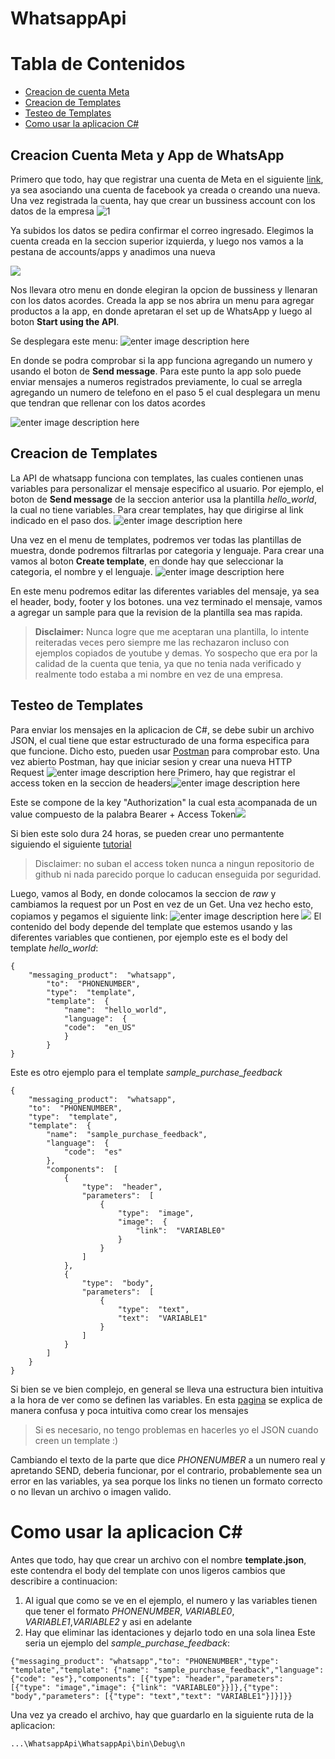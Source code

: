 # WhatsappApi

# Tabla de Contenidos 

 - [Creacion de cuenta Meta](#Creacion-Cuenta-Meta-y-App-de-WhatsApp)
 - [Creacion de Templates](#Creacion-de-Templates)
 - [Testeo de Templates](#Testeo-de-Templates)
 - [Como usar la aplicacion C#](#Como-usar-la-aplicacion-C#)
 

## Creacion Cuenta Meta y App de WhatsApp


Primero que todo, hay que registrar una cuenta de Meta en el siguiente [link](https://business.facebook.com/), ya sea asociando una cuenta de facebook ya creada o creando una nueva.
Una vez registrada la cuenta, hay que crear un bussiness account con los datos de la empresa
![1](https://i.imgur.com/xgjekir.png)

Ya subidos los datos se pedira confirmar el correo ingresado.
Elegimos la cuenta creada en la seccion superior izquierda, y luego nos vamos a la pestana de accounts/apps y anadimos una nueva

![](https://i.imgur.com/Sw54SIa.png)

Nos llevara otro menu en donde elegiran la opcion de bussiness y llenaran con los datos acordes.
Creada la app se nos abrira un menu para agregar productos a la app, en donde apretaran el set up de WhatsApp y luego al boton **Start using the API**.

Se desplegara este menu:
![enter image description here](https://i.imgur.com/gc0UTaU.png)

En donde se podra comprobar si la app funciona agregando un numero y usando el boton de **Send message**.
Para este punto la app solo puede enviar mensajes a numeros registrados previamente, lo cual se arregla agregando un numero de telefono en el paso 5 el cual desplegara un menu que tendran que rellenar con los datos acordes

![enter image description here](https://i.imgur.com/Ka9TrQt.png)


## Creacion de Templates
La API de whatsapp funciona con templates, las cuales contienen unas variables para personalizar el mensaje especifico al usuario.
Por ejemplo, el boton de **Send message** de la seccion anterior usa la plantilla *hello_world*, la cual no tiene variables.
Para crear templates, hay que dirigirse al link indicado en el paso dos.
![enter image description here](https://i.imgur.com/4cN8ikt.png)


Una vez en el menu de templates, podremos ver todas las plantillas de muestra, donde podremos filtrarlas por categoria y lenguaje. Para crear una vamos al boton **Create template**, en donde hay que seleccionar la categoria, el nombre y el lenguaje.
![enter image description here](https://i.imgur.com/oJdqlO6.png)


En este menu podremos editar las diferentes variables del mensaje, ya sea el header, body, footer y los botones.
una vez terminado el mensaje, vamos a agregar un sample para que la revision de la plantilla sea mas rapida.
> **Disclaimer:** Nunca logre que me aceptaran una plantilla, lo intente reiteradas veces pero siempre me las rechazaron incluso con ejemplos copiados de youtube y demas. Yo sospecho que era por la calidad de la cuenta que tenia, ya que no tenia nada verificado y realmente todo estaba a mi nombre en vez de una empresa.


## Testeo de Templates
Para enviar los mensajes en la aplicacion de C#, se debe subir un archivo JSON, el cual tiene que estar estructurado de una forma especifica para que funcione. Dicho esto, pueden usar [Postman](https://www.postman.com/downloads/postman-agent/) para comprobar esto.
Una vez abierto Postman, hay que iniciar sesion y crear una nueva HTTP Request
![enter image description here](https://i.imgur.com/d5aiQNf.png)
Primero, hay que registrar el access token en la seccion de headers![enter image description here](https://i.imgur.com/MnuE626.png)


Este se compone de la key "Authorization" la cual esta acompanada de un value compuesto de la palabra Bearer + Access Token![](https://i.imgur.com/attZDCo.png)


Si bien este solo dura 24 horas, se pueden crear uno permantente siguiendo el siguiente [tutorial](https://youtu.be/PFf6GB2E1Ao) 


>Disclaimer: no suban el access token nunca a ningun repositorio de github ni nada parecido porque lo caducan enseguida por seguridad.
>
Luego, vamos al Body, en donde colocamos la seccion de *raw* y cambiamos la request por un Post en vez de un Get.
Una vez hecho esto, copiamos y pegamos el siguiente link:
![enter image description here](https://i.imgur.com/RQ4pUdq.png)
![](https://i.imgur.com/kzLYo8S.png)
El contenido del body depende del template que estemos usando y las diferentes variables que contienen, por ejemplo este es el body del template *hello_world*:
```
{
	"messaging_product":  "whatsapp",
		"to":  "PHONENUMBER",
		"type":  "template",
		"template":  {
			"name":  "hello_world",
			"language":  {
			"code":  "en_US"
			}
		}
}
```
Este es otro ejemplo para el template *sample_purchase_feedback*
```
{
	"messaging_product":  "whatsapp",
	"to":  "PHONENUMBER",
	"type":  "template",
	"template":  {
		"name":  "sample_purchase_feedback",
		"language":  {
			"code":  "es"
		},
		"components":  [
			{
				"type":  "header",
				"parameters":  [
					{
						"type":  "image",
						"image":  {
							"link":  "VARIABLE0"
						}
					}
				]
			},
			{
				"type":  "body",
				"parameters":  [
					{	
						"type":  "text",
						"text":  "VARIABLE1"
					}
				]
			}
		]
	}
}
```
Si bien se ve bien complejo, en general se lleva una estructura bien intuitiva a la hora de ver como se definen las variables.
En esta [pagina](https://developers.facebook.com/docs/whatsapp/on-premises/reference/messages) se explica de manera confusa y poca intuitiva como crear los mensajes
> Si es necesario, no tengo problemas en hacerles yo el JSON cuando creen un template :)

Cambiando el texto de la parte que dice *PHONENUMBER* a un numero real y apretando SEND, deberia funcionar, por el contrario, probablemente sea un error en las variables, ya sea porque los links no tienen un formato correcto o no llevan un archivo o imagen valido.

# Como usar la aplicacion C#
Antes que todo, hay que crear un archivo con el nombre **template.json**, este contendra el body del template con unos ligeros cambios que describire a continuacion:

 1. Al igual que como se ve en el ejemplo, el numero y las variables tienen que tener el formato *PHONENUMBER*, *VARIABLE0*, *VARIABLE1*,*VARIABLE2* y asi en adelante
 2. Hay que eliminar las identaciones y dejarlo todo en una sola linea
 Este seria un ejemplo del *sample_purchase_feedback*:
 ```
{"messaging_product": "whatsapp","to": "PHONENUMBER","type": "template","template": {"name": "sample_purchase_feedback","language": {"code": "es"},"components": [{"type": "header","parameters": [{"type": "image","image": {"link": "VARIABLE0"}}]},{"type": "body","parameters": [{"type": "text","text": "VARIABLE1"}]}]}}
```
Una vez ya creado el archivo, hay que guardarlo en la siguiente ruta de la aplicacion:
```
...\WhatsappApi\WhatsappApi\bin\Debug\n
